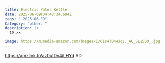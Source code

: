 ```yaml
---
title: Electric Water Kettle
date: 2025-06-09T04:48:34.694Z
tags: " 2025-06-09"
Category: "others "
description: |+
  16.xx 

image: https://m.media-amazon.com/images/I/61s4TB44JqL._AC_SL1500_.jpg
---
```

https://amzlink.to/az0utDv4iLHYd   AD